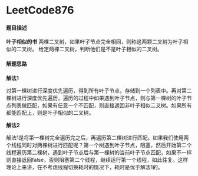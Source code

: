 # LeetCode876
#### 题目描述
**叶子相似的书**
两棵二叉树，如果叶子节点完全相同，则称这两颗二叉树为叶子相似的二叉树。
给定两棵二叉树，判断他们是不是叶子相似的二叉树。

#### 解题思路
**解法1**

对第一棵树进行深度优先遍历，得到所有叶子节点，存储到一个列表中。再对第二棵树进行深度优先遍历，遍历的过程中如果遇到叶子节点，则与第一棵树的叶子节点列表做匹配，如果有任意一个不匹配，则直接返回非叶子相似二叉树。如果所有都能匹配上，则是叶子相似的二叉树。

**解法2**

解法1是将第一棵树完全遍历完之后，再遍历第二棵树进行匹配。如果我们使用两个线程同时对两棵树进行匹配呢？第一个树遇到叶子节点，阻塞，然后开始第二个线程遍历第二棵树，遇到叶子节点后与第一棵树的当前叶子节点匹配，如果不一样则直接返回false，否则阻塞第二个线程，继续运行第一个线程，如此往复。这样理论上来讲，在不考虑线程切换耗时的情况下，耗时是优于解法1的。
